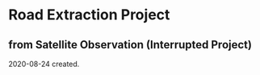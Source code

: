 # Road Extraction Project

## from Satellite Observation (Interrupted Project)

2020-08-24 created.

